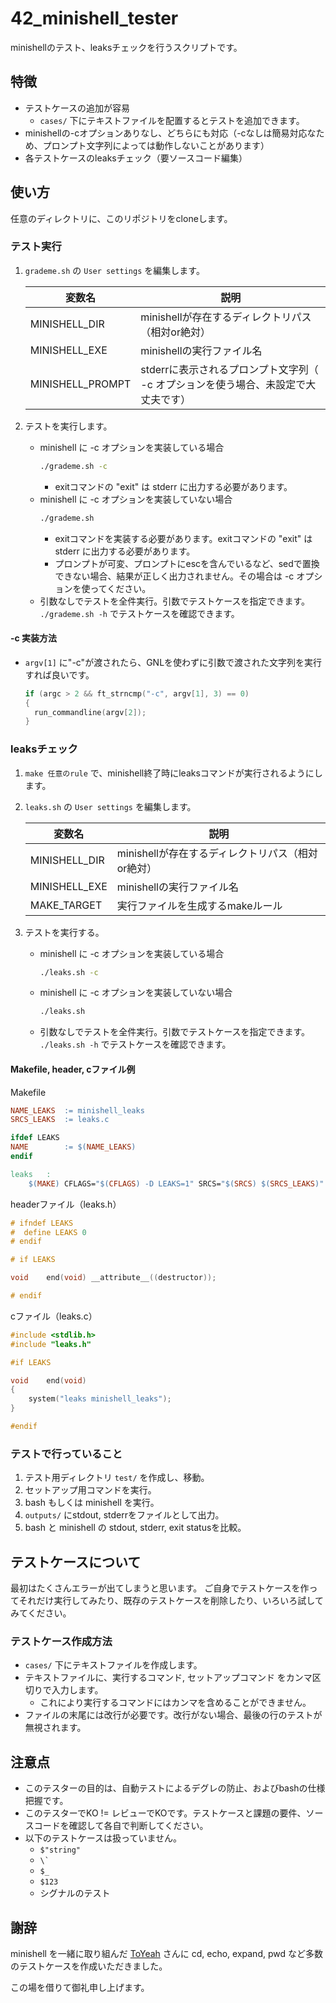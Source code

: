 # 42_minishell_tester

minishellのテスト、leaksチェックを行うスクリプトです。

## 特徴
- テストケースの追加が容易
  - `cases/` 下にテキストファイルを配置するとテストを追加できます。
- minishellの-cオプションありなし、どちらにも対応（-cなしは簡易対応なため、プロンプト文字列によっては動作しないことがあります）
- 各テストケースのleaksチェック（要ソースコード編集）

## 使い方

任意のディレクトリに、このリポジトリをcloneします。

### テスト実行

1. `grademe.sh` の `User settings` を編集します。

   |変数名|説明|
   |--|--|
   |MINISHELL_DIR|minishellが存在するディレクトリパス（相対or絶対）|
   |MINISHELL_EXE|minishellの実行ファイル名|
   |MINISHELL_PROMPT|stderrに表示されるプロンプト文字列（ -c オプションを使う場合、未設定で大丈夫です）|

1. テストを実行します。
   - minishell に -c オプションを実装している場合
     ```bash
     ./grademe.sh -c
     ```
     - exitコマンドの "exit" は stderr に出力する必要があります。
   - minishell に -c オプションを実装していない場合
     ```bash
     ./grademe.sh
     ```
     - exitコマンドを実装する必要があります。exitコマンドの "exit" は stderr に出力する必要があります。
     - プロンプトが可変、プロンプトにescを含んでいるなど、sedで置換できない場合、結果が正しく出力されません。その場合は -c オプションを使ってください。
   - 引数なしでテストを全件実行。引数でテストケースを指定できます。
     `./grademe.sh -h` でテストケースを確認できます。

#### -c 実装方法

- `argv[1]` に"-c"が渡されたら、GNLを使わずに引数で渡された文字列を実行すれば良いです。
  ```c
  if (argc > 2 && ft_strncmp("-c", argv[1], 3) == 0)
  {
    run_commandline(argv[2]);
  }
  ```

### leaksチェック

1. `make 任意のrule` で、minishell終了時にleaksコマンドが実行されるようにします。
1. `leaks.sh` の `User settings` を編集します。

   |変数名|説明|
   |--|--|
   |MINISHELL_DIR|minishellが存在するディレクトリパス（相対or絶対）|
   |MINISHELL_EXE|minishellの実行ファイル名|
   |MAKE_TARGET|実行ファイルを生成するmakeルール|

1. テストを実行する。
   - minishell に -c オプションを実装している場合
     ```bash
     ./leaks.sh -c
     ```
   - minishell に -c オプションを実装していない場合
     ```bash
     ./leaks.sh
     ```
   - 引数なしでテストを全件実行。引数でテストケースを指定できます。
     `./leaks.sh -h` でテストケースを確認できます。

#### Makefile, header, cファイル例

Makefile
```Makefile
NAME_LEAKS	:= minishell_leaks
SRCS_LEAKS	:= leaks.c

ifdef LEAKS
NAME		:= $(NAME_LEAKS)
endif

leaks	:
	$(MAKE) CFLAGS="$(CFLAGS) -D LEAKS=1" SRCS="$(SRCS) $(SRCS_LEAKS)" LEAKS=TRUE
```

headerファイル（leaks.h）
```h
# ifndef LEAKS
#  define LEAKS 0
# endif

# if LEAKS

void	end(void) __attribute__((destructor));

# endif
```
cファイル（leaks.c）
```c
#include <stdlib.h>
#include "leaks.h"

#if LEAKS

void	end(void)
{
	system("leaks minishell_leaks");
}

#endif
```

### テストで行っていること

1. テスト用ディレクトリ `test/` を作成し、移動。
1. セットアップ用コマンドを実行。
1. bash もしくは minishell を実行。
1. `outputs/` にstdout, stderrをファイルとして出力。
1. bash と minishell の stdout, stderr, exit statusを比較。

## テストケースについて

最初はたくさんエラーが出てしまうと思います。
ご自身でテストケースを作ってそれだけ実行してみたり、既存のテストケースを削除したり、いろいろ試してみてください。

### テストケース作成方法
- `cases/` 下にテキストファイルを作成します。
- テキストファイルに、実行するコマンド, セットアップコマンド をカンマ区切りで入力します。
  - これにより実行するコマンドにはカンマを含めることができません。
- ファイルの末尾には改行が必要です。改行がない場合、最後の行のテストが無視されます。

## 注意点
- このテスターの目的は、自動テストによるデグレの防止、およびbashの仕様把握です。
- このテスターでKO != レビューでKOです。テストケースと課題の要件、ソースコードを確認して各自で判断してください。
- 以下のテストケースは扱っていません。
  - `$"string"`
  - `` \` ``
  - `$_`
  - `$123`
  - シグナルのテスト

## 謝辞
minishell を一緒に取り組んだ [ToYeah](https://github.com/ToYeah) さんに cd, echo, expand, pwd など多数のテストケースを作成いただきました。

この場を借りて御礼申し上げます。
